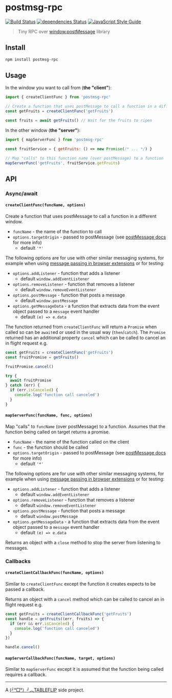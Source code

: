 # postmsg-rpc

[![Build Status](https://travis-ci.org/tableflip/postmsg-rpc.svg?branch=master)](https://travis-ci.org/tableflip/postmsg-rpc) [![dependencies Status](https://david-dm.org/tableflip/postmsg-rpc/status.svg)](https://david-dm.org/tableflip/postmsg-rpc) [![JavaScript Style Guide](https://img.shields.io/badge/code_style-standard-brightgreen.svg)](https://standardjs.com)

> Tiny RPC over [window.postMessage](https://developer.mozilla.org/en-US/docs/Web/API/Window/postMessage) library

## Install

```sh
npm install postmsg-rpc
```

## Usage

In the window you want to call from (**the "client"**):

```js
import { createClientFunc } from 'postmsg-rpc'

// Create a function that uses postMessage to call a function in a different window
const getFruits = createClientFunc('getFruits')

const fruits = await getFruits() // Wait for the fruits to ripen
```

In the other window (**the "server"**):

```js
import { mapServerFunc } from 'postmsg-rpc'

const fruitService = { getFruits: () => new Promise(/* ... */) }

// Map "calls" to this function name (over postMessage) to a function
mapServerFunc('getFruits', fruitService.getFruits)
```

## API

### Async/await

#### `createClientFunc(funcName, options)`

Create a function that uses postMessage to call a function in a different window.

* `funcName` - the name of the function to call
* `options.targetOrigin` - passed to postMessage (see [postMessage docs](https://developer.mozilla.org/en-US/docs/Web/API/Window/postMessage) for more info)
    * default `'*'`

The following options are for use with other similar messaging systems, for example when using [message passing in browser extensions](https://developer.chrome.com/extensions/messaging) or for testing:

* `options.addListener` - function that adds a listener
    * default `window.addEventListener`
* `options.removeListener` - function that removes a listener
    * default `window.removeEventListener`
* `options.postMessage` - function that posts a message
    * default `window.postMessage`
* `options.getMessageData` - a function that extracts data from the event object passed to a `message` event handler
    * default `(e) => e.data`

The function returned from `createClientFunc` will return a `Promise` when called so can be `await`ed or used in the usual way (`then`/`catch`). The `Promise` returned has an additional property `cancel` which can be called to cancel an in flight request e.g.

```js
const getFruits = createClientFunc('getFruits')
const fruitPromise = getFruits()

fruitPromise.cancel()

try {
  await fruitPromise
} catch (err) {
  if (err.isCanceled) {
    console.log('function call canceled')
  }
}
```

#### `mapServerFunc(funcName, func, options)`

Map "calls" to `funcName` (over postMessage) to a function. Assumes that the function being called on target returns a promise.

* `funcName` - the name of the function called on the client
* `func` - the function should be called
* `options.targetOrigin` - passed to postMessage (see [postMessage docs](https://developer.mozilla.org/en-US/docs/Web/API/Window/postMessage) for more info)
    * default `'*'`

The following options are for use with other similar messaging systems, for example when using [message passing in browser extensions](https://developer.chrome.com/extensions/messaging) or for testing:

* `options.addListener` - function that adds a listener
    * default `window.addEventListener`
* `options.removeListener` - function that removes a listener
    * default `window.removeEventListener`
* `options.postMessage` - function that posts a message
    * default `window.postMessage`
* `options.getMessageData` - a function that extracts data from the event object passed to a `message` event handler
    * default `(e) => e.data`

Returns an object with a `close` method to stop the server from listening to messages.

### Callbacks

#### `createClientCallbackFunc(funcName, options)`

Similar to `createClientFunc` except the function it creates expects to be passed a callback.

Returns an object with a `cancel` method which can be called to cancel an in flight request e.g.

```js
const getFruits = createClientCallbackFunc('getFruits')
const handle = getFruits((err, fruits) => {
  if (err && err.isCanceled) {
    console.log('function call canceled')
  }
})

handle.cancel()
```

#### `mapServerCallbackFunc(funcName, target, options)`

Similar to `mapServerFunc` except it is assumed that the function being called requires a callback.

---
A [(╯°□°）╯︵TABLEFLIP](https://tableflip.io) side project.
